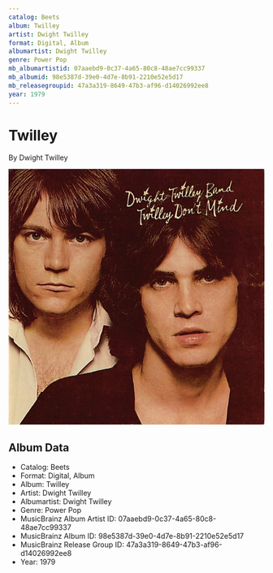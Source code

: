 ```yaml
---
catalog: Beets
album: Twilley
artist: Dwight Twilley
format: Digital, Album
albumartist: Dwight Twilley
genre: Power Pop
mb_albumartistid: 07aaebd9-0c37-4a65-80c8-48ae7cc99337
mb_albumid: 98e5387d-39e0-4d7e-8b91-2210e52e5d17
mb_releasegroupid: 47a3a319-8649-47b3-af96-d14026992ee8
year: 1979
---
```


# Twilley

By Dwight Twilley

![](../../assets/beetscovers/Dwight_Twilley-Twilley.jpg)

## Album Data

- Catalog: Beets
- Format: Digital, Album
- Album: Twilley
- Artist: Dwight Twilley
- Albumartist: Dwight Twilley
- Genre: Power Pop
- MusicBrainz Album Artist ID: 07aaebd9-0c37-4a65-80c8-48ae7cc99337
- MusicBrainz Album ID: 98e5387d-39e0-4d7e-8b91-2210e52e5d17
- MusicBrainz Release Group ID: 47a3a319-8649-47b3-af96-d14026992ee8
- Year: 1979


